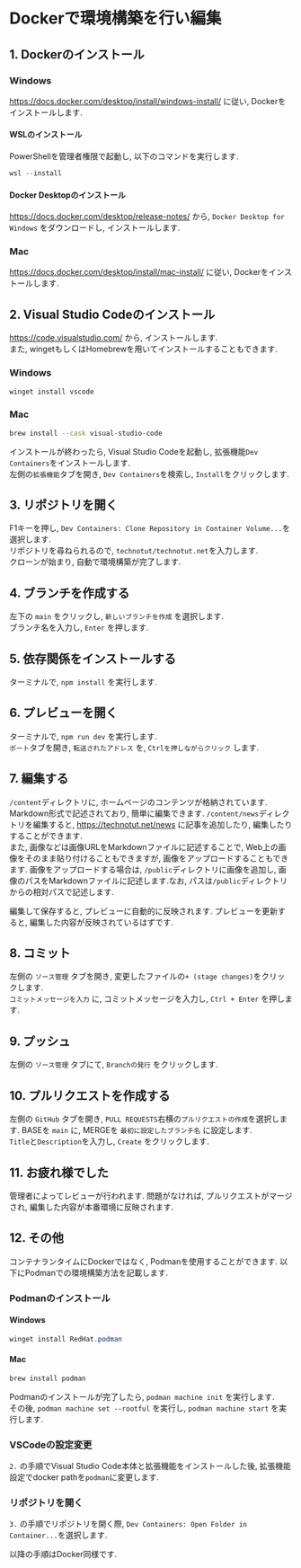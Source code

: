 # Dockerで環境構築を行い編集
## 1. Dockerのインストール
### Windows
https://docs.docker.com/desktop/install/windows-install/ に従い, Dockerをインストールします.  
#### WSLのインストール
PowerShellを管理者権限で起動し, 以下のコマンドを実行します.  
```powershell
wsl --install
```
#### Docker Desktopのインストール
https://docs.docker.com/desktop/release-notes/ から, `Docker Desktop for Windows` をダウンロードし, インストールします.  
### Mac
https://docs.docker.com/desktop/install/mac-install/ に従い, Dockerをインストールします.  

## 2. Visual Studio Codeのインストール  
https://code.visualstudio.com/ から, インストールします.  
また, wingetもしくはHomebrewを用いてインストールすることもできます.  
### Windows
```powershell
winget install vscode
```
### Mac
```zsh
brew install --cask visual-studio-code
```
インストールが終わったら, Visual Studio Codeを起動し, 拡張機能`Dev Containers`をインストールします.  
左側の`拡張機能`タブを開き, `Dev Containers`を検索し, `Install`をクリックします.  

## 3. リポジトリを開く
F1キーを押し, `Dev Containers: Clone Repository in Container Volume...`を選択します.  
リポジトリを尋ねられるので, `technotut/technotut.net`を入力します.  
クローンが始まり, 自動で環境構築が完了します.  

## 4. ブランチを作成する
左下の `main` をクリックし, `新しいブランチを作成` を選択します.  
ブランチ名を入力し, `Enter` を押します.  

## 5. 依存関係をインストールする
ターミナルで, `npm install` を実行します.  

## 6. プレビューを開く
ターミナルで, `npm run dev` を実行します.  
`ポート`タブを開き, `転送されたアドレス` を, `Ctrlを押しながらクリック` します.  

## 7. 編集する
`/content`ディレクトリに, ホームページのコンテンツが格納されています.　Markdown形式で記述されており, 簡単に編集できます. `/content/news`ディレクトリを編集すると, https://technotut.net/news に記事を追加したり, 編集したりすることができます.  
また, 画像などは画像URLをMarkdownファイルに記述することで, Web上の画像をそのまま貼り付けることもできますが, 画像をアップロードすることもできます. 画像をアップロードする場合は, `/public`ディレクトリに画像を追加し, 画像のパスをMarkdownファイルに記述します.なお, パスは`/public`ディレクトリからの相対パスで記述します.  

編集して保存すると, プレビューに自動的に反映されます. プレビューを更新すると, 編集した内容が反映されているはずです.  

## 8. コミット
左側の `ソース管理` タブを開き, 変更したファイルの`+ (stage changes)`をクリックします.  
`コミットメッセージを入力` に, コミットメッセージを入力し, `Ctrl + Enter` を押します.

## 9. プッシュ
左側の `ソース管理` タブにて, `Branchの発行` をクリックします.  

## 10. プルリクエストを作成する
左側の `GitHub` タブを開き, `PULL REQUESTS`右横の`プルリクエストの作成`を選択します.
BASEを `main` に, MERGEを `最初に設定したブランチ名` に設定します.  
`Title`と`Description`を入力し, `Create` をクリックします.

## 11. お疲れ様でした
管理者によってレビューが行われます. 問題がなければ, プルリクエストがマージされ, 編集した内容が本番環境に反映されます. 

## 12. その他
コンテナランタイムにDockerではなく, Podmanを使用することができます. 以下にPodmanでの環境構築方法を記載します.  
### Podmanのインストール
#### Windows
```powershell
winget install RedHat.podman
```
#### Mac
```zsh
brew install podman
```

Podmanのインストールが完了したら, `podman machine init` を実行します.  
その後, `podman machine set --rootful` を実行し, `podman machine start` を実行します.  

### VSCodeの設定変更
`2.` の手順でVisual Studio Code本体と拡張機能をインストールした後, 拡張機能設定でdocker pathを`podman`に変更します.

### リポジトリを開く
`3.` の手順でリポジトリを開く際, `Dev Containers: Open Folder in Container...`を選択します.

以降の手順はDocker同様です.